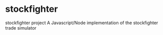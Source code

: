 # stockfighter
stockfighter project
A Javascript/Node implementation of the stockfighter trade simulator

